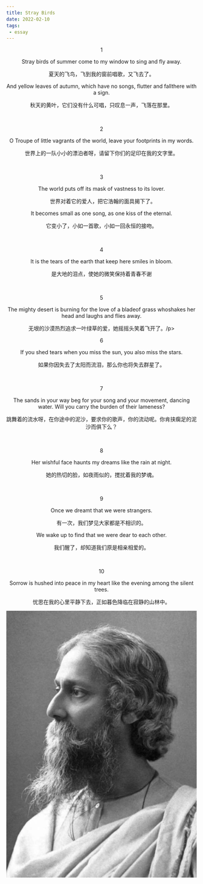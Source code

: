```yaml
---
title: Stray Birds
date: 2022-02-10
tags:
 - essay
---
```


<p style="text-align:center">1</p>
<p style="text-align:center">Stray birds of summer come to my window to sing and fly away.</p>
<p style="text-align:center">夏天的飞鸟，飞到我的窗前唱歌，又飞去了。</p>
<p style="text-align:center">And yellow leaves of autumn, which have no songs, flutter and fallthere with a sign.</p>
<p style="text-align:center">秋天的黄叶，它们没有什么可唱，只叹息一声，飞落在那里。</p>
<br/>
<p style="text-align:center">2</p>
<p style="text-align:center">O Troupe of little vagrants of the world, leave your footprints in my words.</p>
<p style="text-align:center">世界上的一队小小的漂泊者呀，请留下你们的足印在我的文字里。</p>
<br/>
<p style="text-align:center">3</p>
<p style="text-align:center">The world puts off its mask of vastness to its lover.</p>
<p style="text-align:center">世界对着它的爱人，把它浩翰的面具揭下了。　</p>
<p style="text-align:center">It becomes small as one song, as one kiss of the eternal.</p>
<p style="text-align:center">它变小了，小如一首歌，小如一回永恒的接吻。</p>
<br/>
<p style="text-align:center">4</p>
<p style="text-align:center">It is the tears of the earth that keep here smiles in bloom.</p>
<p style="text-align:center">是大地的泪点，使她的微笑保持着青春不谢</p>
<br/>
<p style="text-align:center">5</p>
<p style="text-align:center">The mighty desert is burning for the love of a bladeof grass whoshakes her head and laughs and flies away.</p>
<p style="text-align:center">无垠的沙漠热烈追求一叶绿草的爱，她摇摇头笑着飞开了。/p>
<br/>
<p style="text-align:center">6</p>
<p style="text-align:center">If you shed tears when you miss the sun, you also miss the stars.</p>
<p style="text-align:center">如果你因失去了太阳而流泪，那么你也将失去群星了。</p>
<br/>
<p style="text-align:center">7</p>
<p style="text-align:center">The sands in your way beg for your song and your movement, dancing water. Will you carry the burden of their lameness?</p>
<p style="text-align:center">跳舞着的流水呀，在你途中的泥沙，要求你的歌声，你的流动呢。你肯挟瘸足的泥沙而俱下么？</p>
<br/>
<p style="text-align:center">8</p>
<p style="text-align:center">Her wishful face haunts my dreams like the rain at night.</p>
<p style="text-align:center">她的热切的脸，如夜雨似的，搅扰着我的梦魂。</p>
<br/>
<p style="text-align:center">9</p>
<p style="text-align:center">Once we dreamt that we were strangers.</p>
<p style="text-align:center">有一次，我们梦见大家都是不相识的。</p>
<p style="text-align:center">We wake up to find that we were dear to each other.</p>
<p style="text-align:center">我们醒了，却知道我们原是相亲相爱的。</p>
<br/>
<p style="text-align:center">10</p>
<p style="text-align:center">Sorrow is hushed into peace in my heart like the evening among the silent trees.</p>
<p style="text-align:center">忧思在我的心里平静下去，正如暮色降临在寂静的山林中。</p>

<div style="text-align:center" ><img src="./imgs/pic-Stray-Birds.png" /></div>
